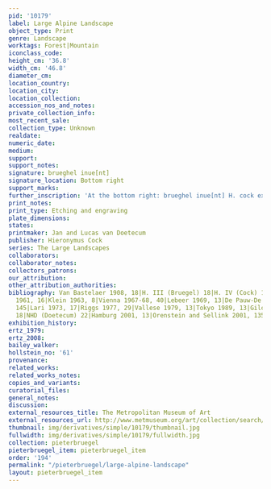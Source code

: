 ```yaml
---
pid: '10179'
label: Large Alpine Landscape
object_type: Print
genre: Landscape
worktags: Forest|Mountain
iconclass_code:
height_cm: '36.8'
width_cm: '46.8'
diameter_cm:
location_country:
location_city:
location_collection:
accession_nos_and_notes:
private_collection_info:
most_recent_sale:
collection_type: Unknown
realdate:
numeric_date:
medium:
support:
support_notes:
signature: brueghel inue[nt]
signature_location: Bottom right
support_marks:
further_inscription: 'At the bottom right: brueghel inue[nt] H. cock excudeb.'
print_notes:
print_type: Etching and engraving
plate_dimensions:
states:
printmaker: Jan and Lucas van Doetecum
publisher: Hieronymus Cock
series: The Large Landscapes
collaborators:
collaborator_notes:
collectors_patrons:
our_attribution:
other_attribution_authorities:
bibliography: Van Bastelaer 1908, 18|H. III (Bruegel) 18|H. IV (Cock) 163|Feinblatt
  1961, 16|Klein 1963, 8|Vienna 1967-68, 40|Lebeer 1969, 13|De Pauw-De Veen 1970,
  145|Lari 1973, 17|Riggs 1977, 29|Vallese 1979, 13|Tokyo 1989, 13|Gilchrist 1992,
  18|NHD (Doetecum) 22|Hamburg 2001, 13|Orenstein and Sellink 2001, 135
exhibition_history:
ertz_1979:
ertz_2008:
bailey_walker:
hollstein_no: '61'
provenance:
related_works:
related_works_notes:
copies_and_variants:
curatorial_files:
general_notes:
discussion:
external_resources_title: The Metropolitan Museum of Art
external_resources_url: http://www.metmuseum.org/art/collection/search/415680
thumbnail: img/derivatives/simple/10179/thumbnail.jpg
fullwidth: img/derivatives/simple/10179/fullwidth.jpg
collection: pieterbruegel
pieterbruegel_item: pieterbruegel_item
order: '194'
permalink: "/pieterbruegel/large-alpine-landscape"
layout: pieterbruegel_item
---
```


